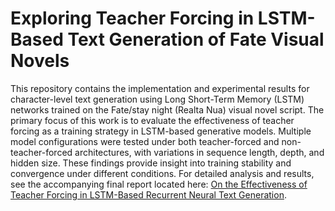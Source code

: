 # Exploring Teacher Forcing in LSTM-Based Text Generation of Fate Visual Novels

This repository contains the implementation and experimental results for character-level text generation using Long Short-Term Memory (LSTM) networks trained on the Fate/stay night (Realta Nua) visual novel script. The primary focus of this work is to evaluate the effectiveness of teacher forcing as a training strategy in LSTM-based generative models. Multiple model configurations were tested under both teacher-forced and non-teacher-forced architectures, with variations in sequence length, depth, and hidden size. These findings provide insight into training stability and convergence under different conditions. For detailed analysis and results, see the accompanying final report located here: [On the Effectiveness of Teacher Forcing in LSTM-Based Recurrent Neural Text Generation](https://drive.google.com/file/d/1hl7Qar1L-oTR0rC3mqqm517ssjYU-a5w/view?usp=sharing).
